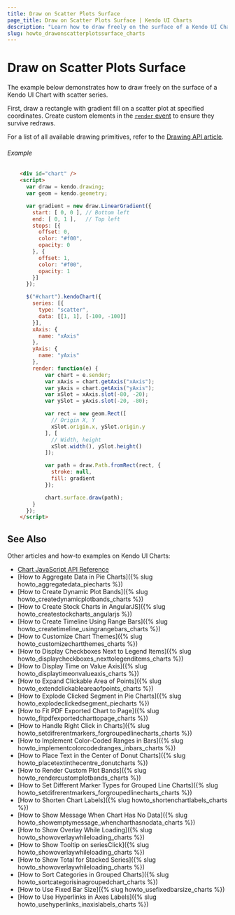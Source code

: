 ```yaml
---
title: Draw on Scatter Plots Surface
page_title: Draw on Scatter Plots Surface | Kendo UI Charts
description: "Learn how to draw freely on the surface of a Kendo UI Chart with scatter series."
slug: howto_drawonscatterplotssurface_charts
---
```


# Draw on Scatter Plots Surface

The example below demonstrates how to draw freely on the surface of a Kendo UI Chart with scatter series.

First, draw a rectangle with gradient fill on a scatter plot at specified coordinates. Create custom elements in the [`render` event](/api/javascript/dataviz/ui/chart#events-render) to ensure they survive redraws.

For a list of all available drawing primitives, refer to the [Drawing API article](/framework/drawing/overview).

###### Example

```html
    <div id="chart" />
    <script>
      var draw = kendo.drawing;
      var geom = kendo.geometry;

      var gradient = new draw.LinearGradient({
        start: [ 0, 0 ], // Bottom left
        end: [ 0, 1 ],   // Top left
        stops: [{
          offset: 0,
          color: "#f00",
          opacity: 0
        }, {
          offset: 1,
          color: "#f00",
          opacity: 1
        }]
      });

      $("#chart").kendoChart({
        series: [{
          type: "scatter",
          data: [[1, 1], [-100, -100]]
        }],
        xAxis: {
          name: "xAxis"
        },
        yAxis: {
          name: "yAxis"
        },
        render: function(e) {
            var chart = e.sender;
            var xAxis = chart.getAxis("xAxis");
            var yAxis = chart.getAxis("yAxis");
            var xSlot = xAxis.slot(-80, -20);
            var ySlot = yAxis.slot(-20, -80);

            var rect = new geom.Rect([
              // Origin X, Y
              xSlot.origin.x, ySlot.origin.y
            ], [
              // Width, height
              xSlot.width(), ySlot.height()
            ]);

            var path = draw.Path.fromRect(rect, {
              stroke: null,
              fill: gradient
            });

            chart.surface.draw(path);
        }
      });
    </script>
```

## See Also

Other articles and how-to examples on Kendo UI Charts:

* [Chart JavaScript API Reference](/api/javascript/dataviz/ui/chart)
* [How to Aggregate Data in Pie Charts]({% slug howto_aggregatedata_piecharts %})
* [How to Create Dynamic Plot Bands]({% slug howto_createdynamicplotbands_charts %})
* [How to Create Stock Charts in AngularJS]({% slug howto_createstockcharts_angularjs %})
* [How to Create Timeline Using Range Bars]({% slug howto_createtimeline_usingrangebars_charts %})
* [How to Customize Chart Themes]({% slug howto_customizechartthemes_charts %})
* [How to Display Checkboxes Next to Legend Items]({% slug howto_displaycheckboxes_nexttolegenditems_charts %})
* [How to Display Time on Value Axis]({% slug howto_displaytimeonvalueaxis_charts %})
* [How to Expand Clickable Area of Points]({% slug howto_extendclickableareaofpoints_charts %})
* [How to Explode Clicked Segment in Pie Charts]({% slug howto_explodeclickedsegment_piecharts %})
* [How to Fit PDF Exported Chart to Page]({% slug howto_fitpdfexportedcharttopage_charts %})
* [How to Handle Right Click in Charts]({% slug howto_setdifrerentmarkers_forgroupedlinecharts_charts %})
* [How to Implement Color-Coded Ranges in Bars]({% slug howto_implementcolorcodedranges_inbars_charts %})
* [How to Place Text in the Center of Donut Charts]({% slug howto_placetextinthecentre_donutcharts %})
* [How to Render Custom Plot Bands]({% slug howto_rendercustomplotbands_charts %})
* [How to Set Different Marker Types for Grouped Line Charts]({% slug howto_setdifrerentmarkers_forgroupedlinecharts_charts %})
* [How to Shorten Chart Labels]({% slug howto_shortenchartlabels_charts %})
* [How to Show Message When Chart Has No Data]({% slug howto_showemptymessage_whencharthasnodata_charts %})
* [How to Show Overlay While Loading]({% slug howto_showoverlaywhileloading_charts %})
* [How to Show Tooltip on seriesClick]({% slug howto_showoverlaywhileloading_charts %})
* [How to Show Total for Stacked Series]({% slug howto_showoverlaywhileloading_charts %})
* [How to Sort Categories in Grouped Charts]({% slug howto_sortcategorisinagroupedchart_charts %})
* [How to Use Fixed Bar Size]({% slug howto_usefixedbarsize_charts %})
* [How to Use Hyperlinks in Axes Labels]({% slug howto_usehyperlinks_inaxislabels_charts %})
